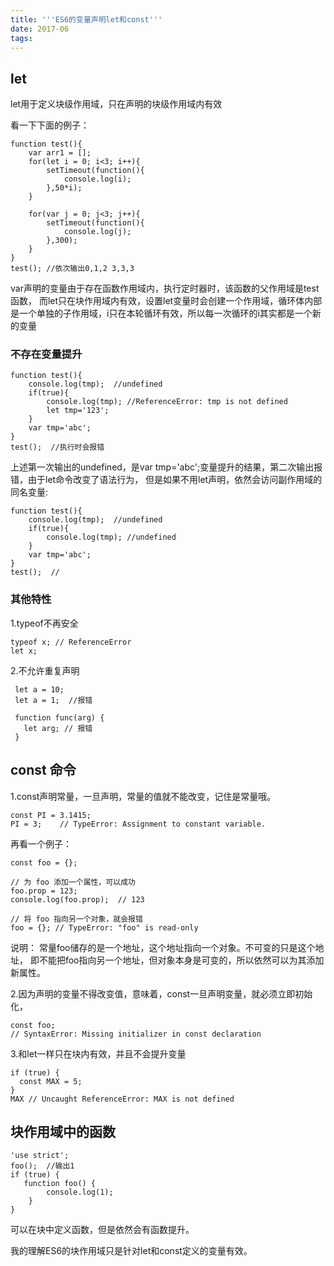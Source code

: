```yaml
---
title: '''ES6的变量声明let和const'''
date: 2017-06
tags:
---
```


## let
let用于定义块级作用域，只在声明的块级作用域内有效

看一下下面的例子：

    function test(){
        var arr1 = [];
        for(let i = 0; i<3; i++){
            setTimeout(function(){
                console.log(i);
            },50*i);
        }

        for(var j = 0; j<3; j++){
            setTimeout(function(){
                console.log(j);
            },300);
        }
    }
    test(); //依次输出0,1,2 3,3,3
var声明的变量由于存在函数作用域内，执行定时器时，该函数的父作用域是test函数，
而let只在块作用域内有效，设置let变量时会创建一个作用域，循环体内部是一个单独的子作用域，i只在本轮循环有效，所以每一次循环的i其实都是一个新的变量

### 不存在变量提升

    function test(){
        console.log(tmp);  //undefined
        if(true){
            console.log(tmp); //ReferenceError: tmp is not defined
            let tmp='123';
        }
        var tmp='abc';
    }
    test();  //执行时会报错

上述第一次输出的undefined，是var tmp='abc';变量提升的结果，第二次输出报错，由于let命令改变了语法行为，
但是如果不用let声明，依然会访问副作用域的同名变量:

    function test(){
        console.log(tmp);  //undefined
        if(true){
            console.log(tmp); //undefined
        }
        var tmp='abc';
    }
    test();  //

### 其他特性
 1.typeof不再安全

    typeof x; // ReferenceError
    let x;

 2.不允许重复声明

     let a = 10;
     let a = 1;  //报错

     function func(arg) {
       let arg; // 报错
     }


## const 命令
1.const声明常量，一旦声明，常量的值就不能改变，记住是常量哦。

	const PI = 3.1415;
	PI = 3;    // TypeError: Assignment to constant variable.

再看一个例子：

    const foo = {};

    // 为 foo 添加一个属性，可以成功
    foo.prop = 123;
    console.log(foo.prop);  // 123

    // 将 foo 指向另一个对象，就会报错
    foo = {}; // TypeError: "foo" is read-only

说明：
常量foo储存的是一个地址，这个地址指向一个对象。不可变的只是这个地址，
即不能把foo指向另一个地址，但对象本身是可变的，所以依然可以为其添加新属性。

2.因为声明的变量不得改变值，意味着，const一旦声明变量，就必须立即初始化，

    const foo;
    // SyntaxError: Missing initializer in const declaration

3.和let一样只在块内有效，并且不会提升变量

    if (true) {
      const MAX = 5;
    }
    MAX // Uncaught ReferenceError: MAX is not defined


## 块作用域中的函数

    'use strict';
    foo();  //输出1
    if (true) {
       function foo() {
            console.log(1);
        }
    }

可以在块中定义函数，但是依然会有函数提升。

我的理解ES6的块作用域只是针对let和const定义的变量有效。

